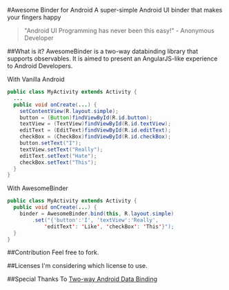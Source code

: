 #Awesome Binder for Android
A super-simple Android UI binder that makes your fingers happy

>"Android UI Programming has never been this easy!" - Anonymous Developer

##What is it?
AwesomeBinder is a two-way databinding library that supports observables. It is aimed to present an AngularJS-like experience to Android Developers.  

With Vanilla Android
```Java
public class MyActivity extends Activity {
  ...
  public void onCreate(...) {
    setContentView(R.layout.simple);
    button = (Button)findViewById(R.id.button);
    textView = (TextView)findViewById(R.id.textView);
    editText = (EditText)findViewById(R.id.editText);
    checkBox = (CheckBox)findViewById(R.id.checkBox);
    button.setText("I");
    textView.setText("Really");
    editText.setText("Hate");
    checkBox.setText("This");
  }
}
```

With AwesomeBinder
```Java
public class MyActivity extends Activity {
  public void onCreate(...) {
    binder = AwesomeBinder.bind(this, R.layout.simple)
        .set("{'button':'I', 'textView':'Really',
            'editText': 'Like', 'checkBox': 'This'}");
  }
}
```

##Contribution
Feel free to fork. 

##Licenses
I'm considering which license to use.

##Special Thanks To
[Two-way Android Data Binding](https://medium.com/@fabioCollini/android-data-binding-f9f9d3afc761#.8w9rk69sf)
